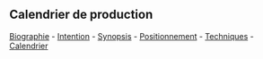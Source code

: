 ## Calendrier de production


[Biographie](01-biographie.md) - [Intention](02-intention.md_) - [Synopsis](03-synopsis.md) - [Positionnement](04-positionnement.md_) - [Techniques](05-technique.md_) - [Calendrier](06-calendrier.md_)